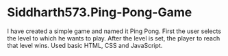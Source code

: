 # Siddharth573.Ping-Pong-Game
I have created a simple game and named it Ping Pong. First the user selects the level to which he wants to play.  After the level is set, the player to reach that level wins. Used basic HTML, CSS and JavaScript.
